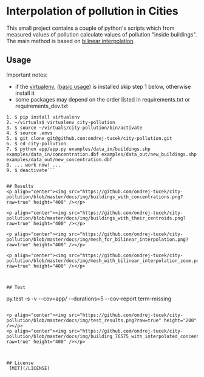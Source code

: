 # Interpolation of pollution in Cities

This small project contains a couple of python's scripts which from measured values of pollution calculate values of pollution "inside buildings". The main method is based on [bilinear interpolation](https://en.wikipedia.org/wiki/Bilinear_interpolation).


## Usage

Important notes: 
- if the [virtualenv](https://virtualenv.pypa.io/en/stable/), ([basic usage](http://docs.python-guide.org/en/latest/dev/virtualenvs/)) is installed skip step 1 below, otherwise install it
- some packages may depend on the order listed in requirements.txt or requirements_dev.txt

```
1. $ pip install virtualenv 
2. ~/virtuals$ virtualenv city-pollution
3. $ source ~/virtuals/city-pollution/bin/activate
4. $ source .envs
5. $ git clone git@github.com:ondrej-tucek/city-pollution.git
6. $ cd city-pollution
7. $ python app/app.py examples/data_in/buildings.shp examples/data_in/concentration.dbf examples/data_out/new_buildings.shp examples/data_out/new_concentration.dbf
8. ... work now! ...
9. $ deactivate```


## Results
<p align="center"><img src="https://github.com/ondrej-tucek/city-pollution/blob/master/docs/img/buildings_with_concentrations.png?raw=true" height="400" /></p>

<p align="center"><img src="https://github.com/ondrej-tucek/city-pollution/blob/master/docs/img/buildings_with_their_centroids.png?raw=true" height="400" /></p>

<p align="center"><img src="https://github.com/ondrej-tucek/city-pollution/blob/master/docs/img/mesh_for_bilinear_interpolation.png?raw=true" height="400" /></p>

<p align="center"><img src="https://github.com/ondrej-tucek/city-pollution/blob/master/docs/img/mesh_with_bilinear_interpolation_zoom.png?raw=true" height="400" /></p>



## Test
```
py.test -s -v --cov=app/ --durations=5 --cov-report term-missing
```

<p align="center"><img src="https://github.com/ondrej-tucek/city-pollution/blob/master/docs/img/test_results.png?raw=true" height="200" /></p>
<p align="center"><img src="https://github.com/ondrej-tucek/city-pollution/blob/master/docs/img/building_76575_with_interpolated_concentration.png?raw=true" height="400" /></p>



## License
 [MIT](/LICENSE)

